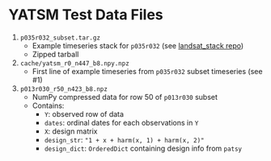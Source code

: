 # YATSM Test Data Files

1. `p035r032_subset.tar.gz`
    * Example timeseries stack for `p035r032` (see [landsat_stack repo](https://github.com/ceholden/landsat_stack))
    * Zipped tarball
2. `cache/yatsm_r0_n447_b8.npy.npz`
    * First line of example timeseries from `p035r032` subset timeseries (see #1)
3. `p013r030_r50_n423_b8.npz`
    * NumPy compressed data for row 50 of `p013r030` subset
    * Contains:
        * `Y`: observed row of data
        * `dates`: ordinal dates for each observations in `Y`
        * `X`: design matrix
        * `design_str`: `"1 + x + harm(x, 1) + harm(x, 2)"`
        * `design_dict`: `OrderedDict` containing design info from `patsy`
